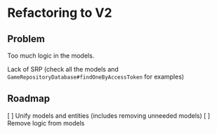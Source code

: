 # Refactoring to V2

## Problem

Too much logic in the models.

Lack of SRP (check all the models and `GameRepositoryDatabase#findOneByAccessToken` for examples)

## Roadmap

[ ] Unify models and entities (includes removing unneeded models)
[ ] Remove logic from models
